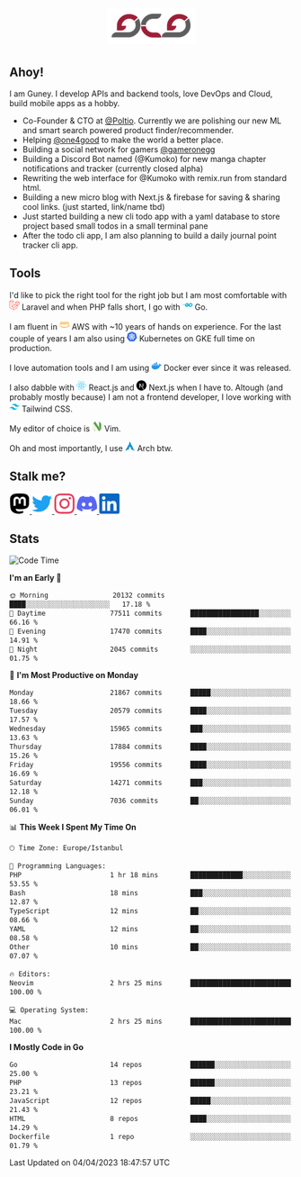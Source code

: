 <h1 align="center">
  <img src="https://raw.githubusercontent.com/gcg/gcg/master/gcg.png" alt="Guney Can Gokoglu" />
</h1>

## Ahoy!

I am Guney. I develop APIs and backend tools, love DevOps and Cloud, build mobile apps as a hobby.

-   Co-Founder & CTO at [@Poltio](https://www.poltio.com). Currently we are polishing our new ML and smart search powered product finder/recommender.
-   Helping [@one4good](https://one4good.com) to make the world a better place.
-   Building a social network for gamers [@gameronegg](https://g1.gg)
-   Building a Discord Bot named (@Kumoko) for new manga chapter notifications and tracker (currently closed alpha)
-   Rewriting the web interface for @Kumoko with remix.run from standard html.
-   Building a new micro blog with Next.js & firebase for saving & sharing cool links. (just started, link/name tbd)
-   Just started building a new cli todo app with a yaml database to store project based small todos in a small terminal pane
-   After the todo cli app, I am also planning to build a daily journal point tracker cli app.

## Tools

I'd like to pick the right tool for the right job but I am most comfortable with <img src="https://raw.githubusercontent.com/gcg/gcg/master/assets/laravel.svg" alt="Laravel PHP" width="18" height="18" /> Laravel and when PHP falls short, I go with <img src="https://raw.githubusercontent.com/gcg/gcg/master/assets/go.svg" alt="Go" width="18" height="18" /> Go.

I am fluent in <img src="https://raw.githubusercontent.com/gcg/gcg/master/assets/amazonaws.svg" alt="AWS" width="18" height="18" /> AWS with ~10 years of hands on experience. For the last couple of years I am also using <img src="https://raw.githubusercontent.com/gcg/gcg/master/assets/kubernetes.svg" alt="GKE" height="18" width="18" /> Kubernetes on GKE full time on production.

I love automation tools and I am using <img src="https://raw.githubusercontent.com/gcg/gcg/master/assets/docker.svg" alt="Docker" width="18" height="18" /> Docker ever since it was released.

I also dabble with <img src="https://raw.githubusercontent.com/gcg/gcg/master/assets/react.svg" alt="React.js" width="18" height="18" /> React.js and <img src="https://raw.githubusercontent.com/gcg/gcg/master/assets/nextdotjs.svg" alt="Next.js" width="18" height="18" /> Next.js when I have to.
Altough (and probably mostly because) I am not a frontend developer, I love working with <img src="https://raw.githubusercontent.com/gcg/gcg/master/assets/tailwindcss.svg" alt="Tailwind CSS" width="18" height="18" /> Tailwind CSS.

My editor of choice is <img src="https://raw.githubusercontent.com/gcg/gcg/master/assets/neovim.svg" alt="NeoVim" width="18" height="18" /> Vim.

Oh and most importantly, I use <img src="https://raw.githubusercontent.com/gcg/gcg/master/assets/archlinux.svg" alt="Arch Linux" width="18" height="18" /> Arch btw.

## Stalk me?

<a href="https://vivy.dev/@gcg" rel="nofollow me" target="_blank" >
    <img src="https://raw.githubusercontent.com/gcg/gcg/master/assets/mastodon.svg" width="36" height="36" alt="@gcg" />
</a>

<a href="https://twitter.com/gcg" target="_blank" >
    <img src="https://raw.githubusercontent.com/gcg/gcg/master/assets/twitter.svg" width="36" height="36" alt="@gcg" />
</a>

<a href="https://instagram.com/gcg" target="_blank">
    <img src="https://raw.githubusercontent.com/gcg/gcg/master/assets/instagram.svg" alt="@gcg" width="36" height="36" />
</a>

<a href="https://discord.gg/SMcJHkX4r7" target="_blank">
    <img src="https://raw.githubusercontent.com/gcg/gcg/master/assets/discord.svg" alt="gcg#3057" width="36" height="36" />
</a>

<a href="https://www.linkedin.com/in/guneycan/" target="_blank">
    <img src="https://raw.githubusercontent.com/gcg/gcg/master/assets/linkedin.svg" alt="LinkedIn" width="36" height="36" />
</a>

## Stats

<!--START_SECTION:waka-->
![Code Time](http://img.shields.io/badge/Code%20Time-1%2C596%20hrs%2045%20mins-blue)

**I'm an Early 🐤** 

```text
🌞 Morning                20132 commits       ████░░░░░░░░░░░░░░░░░░░░░   17.18 % 
🌆 Daytime                77511 commits       █████████████████░░░░░░░░   66.16 % 
🌃 Evening                17470 commits       ████░░░░░░░░░░░░░░░░░░░░░   14.91 % 
🌙 Night                  2045 commits        ░░░░░░░░░░░░░░░░░░░░░░░░░   01.75 % 
```
📅 **I'm Most Productive on Monday** 

```text
Monday                   21867 commits       █████░░░░░░░░░░░░░░░░░░░░   18.66 % 
Tuesday                  20579 commits       ████░░░░░░░░░░░░░░░░░░░░░   17.57 % 
Wednesday                15965 commits       ███░░░░░░░░░░░░░░░░░░░░░░   13.63 % 
Thursday                 17884 commits       ████░░░░░░░░░░░░░░░░░░░░░   15.26 % 
Friday                   19556 commits       ████░░░░░░░░░░░░░░░░░░░░░   16.69 % 
Saturday                 14271 commits       ███░░░░░░░░░░░░░░░░░░░░░░   12.18 % 
Sunday                   7036 commits        ██░░░░░░░░░░░░░░░░░░░░░░░   06.01 % 
```


📊 **This Week I Spent My Time On** 

```text
🕑︎ Time Zone: Europe/Istanbul

💬 Programming Languages: 
PHP                      1 hr 18 mins        █████████████░░░░░░░░░░░░   53.55 % 
Bash                     18 mins             ███░░░░░░░░░░░░░░░░░░░░░░   12.87 % 
TypeScript               12 mins             ██░░░░░░░░░░░░░░░░░░░░░░░   08.66 % 
YAML                     12 mins             ██░░░░░░░░░░░░░░░░░░░░░░░   08.58 % 
Other                    10 mins             ██░░░░░░░░░░░░░░░░░░░░░░░   07.07 % 

🔥 Editors: 
Neovim                   2 hrs 25 mins       █████████████████████████   100.00 % 

💻 Operating System: 
Mac                      2 hrs 25 mins       █████████████████████████   100.00 % 
```

**I Mostly Code in Go** 

```text
Go                       14 repos            ██████░░░░░░░░░░░░░░░░░░░   25.00 % 
PHP                      13 repos            ██████░░░░░░░░░░░░░░░░░░░   23.21 % 
JavaScript               12 repos            █████░░░░░░░░░░░░░░░░░░░░   21.43 % 
HTML                     8 repos             ████░░░░░░░░░░░░░░░░░░░░░   14.29 % 
Dockerfile               1 repo              ░░░░░░░░░░░░░░░░░░░░░░░░░   01.79 % 
```




 Last Updated on 04/04/2023 18:47:57 UTC
<!--END_SECTION:waka-->
